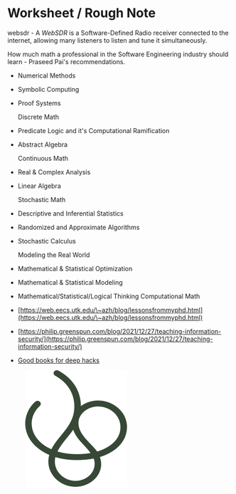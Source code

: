 # Worksheet / Rough Note

websdr  -  A _WebSDR_ is a Software-Defined Radio receiver connected to the internet, allowing many listeners to listen and tune it simultaneously.



How much math a professional in the Software Engineering industry should learn - Praseed Pai's recommendations.&#x20;

* Numerical Methods&#x20;
* Symbolic Computing&#x20;
*   Proof Systems&#x20;

    Discrete Math
* Predicate Logic and it's Computational Ramification
*   Abstract Algebra

    Continuous Math
* Real & Complex Analysis&#x20;
*   Linear Algebra

    Stochastic Math
* Descriptive and Inferential Statistics
* Randomized and Approximate Algorithms
*   Stochastic Calculus

    Modeling the Real World
* Mathematical & Statistical Optimization
* Mathematical & Statistical Modeling
* Mathematical/Statistical/Logical Thinking Computational Math



* [https://web.eecs.utk.edu/\~azh/blog/lessonsfrommyphd.html](https://web.eecs.utk.edu/\~azh/blog/lessonsfrommyphd.html)
* [https://philip.greenspun.com/blog/2021/12/27/teaching-information-security/](https://philip.greenspun.com/blog/2021/12/27/teaching-information-security/)
* [Good books for deep hacks](https://begriffs.com/posts/2017-04-13-longterm-computing-reading.html)

&#x20;

<figure><img src=".gitbook/assets/broadred-logo.png" alt=""><figcaption></figcaption></figure>
